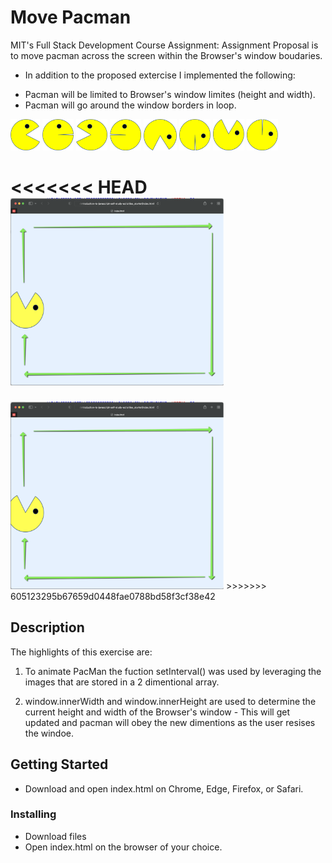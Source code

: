 # Move Pacman

MIT's Full Stack Development Course Assignment: Assignment Proposal is to move pacman across the screen within the Browser's window boudaries.

- In addition to the proposed extercise I implemented the following:
* Pacman will be limited to Browser's window limites (height and width).
* Pacman will go around the window borders in loop.

<p float="left">
    <img src="https://github.com/thiagosrpt/MIT-pacman-exercise/blob/f75f1fcb999491277e5d168dea2a8f7dfbdb0fd5/PacMan1.png" height="50">
    <img src="https://github.com/thiagosrpt/MIT-pacman-exercise/blob/f75f1fcb999491277e5d168dea2a8f7dfbdb0fd5/PacMan2.png" height="50">
    <img src="https://github.com/thiagosrpt/MIT-pacman-exercise/blob/f75f1fcb999491277e5d168dea2a8f7dfbdb0fd5/PacMan3.png" height="50">
    <img src="https://github.com/thiagosrpt/MIT-pacman-exercise/blob/f75f1fcb999491277e5d168dea2a8f7dfbdb0fd5/PacMan4.png" height="50">
    <img src="https://github.com/thiagosrpt/MIT-pacman-exercise/blob/f75f1fcb999491277e5d168dea2a8f7dfbdb0fd5/PacMan5.png" height="50">
    <img src="https://github.com/thiagosrpt/MIT-pacman-exercise/blob/f75f1fcb999491277e5d168dea2a8f7dfbdb0fd5/PacMan6.png" height="50">
    <img src="https://github.com/thiagosrpt/MIT-pacman-exercise/blob/f75f1fcb999491277e5d168dea2a8f7dfbdb0fd5/PacMan7.png" height="50">
    <img src="https://github.com/thiagosrpt/MIT-pacman-exercise/blob/f75f1fcb999491277e5d168dea2a8f7dfbdb0fd5/PacMan8.png" height="50">
<p>

<<<<<<< HEAD
<img src="https://github.com/thiagosrpt/MIT-pacman-exercise/blob/895e3ee25e325a82283d2cf4c4d0fa9fcb455aae/illustration-app-mit-exercise.png" height="300">
=======
<img src="https://github.com/thiagosrpt/MIT-pacman-exercise/blob/f510fc5781365b8d1e17e3c28802ab4ae30d3a53/illustration-app-mit-exercise.png" height="300">
>>>>>>> 605123295b67659d0448fae0788bd58f3cf38e42

## Description

The highlights of this exercise are:

1) To animate PacMan the fuction setInterval() was used by leveraging the images that are stored in a 2 dimentional array.

2) window.innerWidth and window.innerHeight are used to determine the current height and width of the Browser's window - This will get updated and pacman will obey the new dimentions as the user resises the windoe.

## Getting Started

- Download and open index.html on Chrome, Edge, Firefox, or Safari.

### Installing

* Download files
* Open index.html on the browser of your choice.
